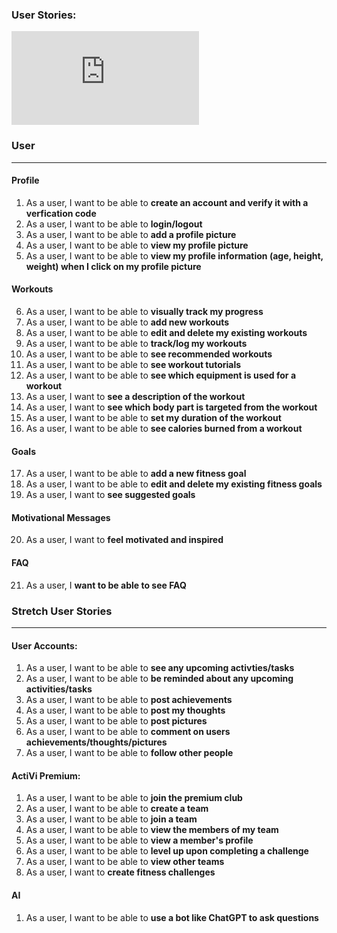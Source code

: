 ### User Stories:
![ERD](https://github.com/rlitoncs/ActiVi/blob/main/planning/2.%20erd/erd.md)

### User
----
#### Profile

1. As a user, I want to be able to **create an account and verify it with a verfication code**
2. As a user, I want to be able to **login/logout**
3. As a user, I want to be able to **add a profile picture**
4. As a user, I want to be able to **view my profile picture**
5. As a user, I want to be able to **view my profile information (age, height, weight) when I click on my profile picture**

#### Workouts
6. As a user, I want to be able to **visually track my progress**
7. As a user, I want to be able to **add new workouts**
8. As a user, I want to be able to **edit and delete my existing workouts**
9. As a user, I want to be able to **track/log my workouts**
10. As a user, I want to be able to **see recommended workouts**
11. As a user, I want to be able to **see workout tutorials**
12. As a user, I want to be able to **see which equipment is used for a workout**
13. As a user, I want to **see a description of the workout**
14. As a user, I want to **see which body part is targeted from the workout**
15. As a user, I want to be able to **set my duration of the workout**
16. As a user, I want to be able to **see calories burned from a workout**

####  Goals
17. As a user, I want to be able to **add a new fitness goal**
18. As a user, I want to be able to **edit and delete my existing fitness goals**
19. As a user, I want to **see suggested goals**

#### Motivational Messages
20. As a user, I want to **feel motivated and inspired**

#### FAQ
21. As a user, I **want to be able to see FAQ**


### Stretch User Stories
----
#### User Accounts:
1. As a user, I want to be able to **see any upcoming activties/tasks**
2. As a user, I want to be able to **be reminded about any upcoming activities/tasks**
3. As a user, I want to be able to **post achievements**
4. As a user, I want to be able to **post my thoughts**
5. As a user, I want to be able to **post pictures**
6. As a user, I want to be able to **comment on users achievements/thoughts/pictures**
7. As a user, I want to be able to **follow other people**

#### ActiVi Premium:
1. As a user, I want to be able to **join the premium club**
2. As a user, I want to be able to **create a team**
3. As a user, I want to be able to **join a team**
4. As a user, I want to be able to **view the members of my team**
5. As a user, I want to be able to **view a member's profile**
6. As a user, I want to be able to **level up upon completing a challenge**
7. As a user, I want to be able to **view other teams**
8. As a user, I want to **create fitness challenges**


#### AI
1. As a user, I want to be able to **use a bot like ChatGPT to ask questions**
